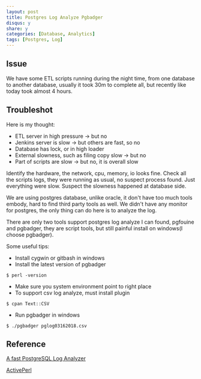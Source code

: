 ```yaml
---
layout: post
title: Postgres Log Analyze Pgbadger 
disqus: y
share: y
categories: [Database, Analytics]
tags: [Postgres, Log]
---
```


Issue
-----
We have some ETL scripts running during the night time, from one database to another database, usually it took 30m to complete all, but recently like today took almost 4 hours. 

Troubleshot
-----------

Here is my thought:
* ETL server in high pressure -> but no
* Jenkins server is slow -> but others are fast, so no
* Database has lock, or in high loader
* External slowness, such as filing copy slow -> but no
* Part of scripts are slow -> but no, it is overall slow

Identify the hardware, the network, cpu, memory, io looks fine. Check all the scripts logs, they were running as usual, no suspect process found. Just everything were slow. Suspect the slowness happened at database side.

We are using postgres database, unlike oracle, it don't have too much tools embody, hard to find third party tools as well. We didn't have any monitor for postgres, the only thing can do here is to analyze the log.

There are only two tools support postgres log analyze I can found, pgfouine and pgbadger, they are script tools, but still painful install on windows(I choose pgbadger).

Some useful tips:
* Install cygwin or gitbash in windows
* Install the latest version of pgbadger
~~~
$ perl -version
~~~
* Make sure you system environment point to right place
* To support csv log analyze, must install plugin
~~~
$ cpan Text::CSV
~~~
* Run pgbadger in windows
~~~
$ ./pgbadger pglog03162018.csv
~~~

Reference
---------
[A fast PostgreSQL Log Analyzer](https://github.com/dalibo/pgbadger)

[ActivePerl](https://www.activestate.com/activeperl)